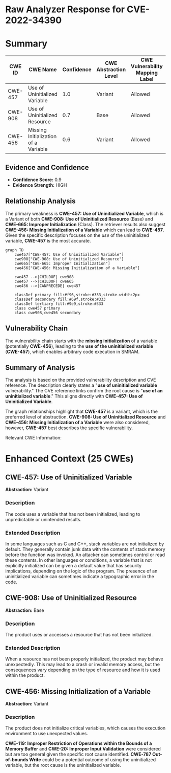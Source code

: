 # Raw Analyzer Response for CVE-2022-34390

# Summary
| CWE ID | CWE Name | Confidence | CWE Abstraction Level | CWE Vulnerability Mapping Label | CWE-Vulnerability Mapping Notes |
|---|---|---|---|---|---|
| CWE-457 | Use of Uninitialized Variable | 1.0 | Variant | Allowed | Primary CWE |
| CWE-908 | Use of Uninitialized Resource | 0.7 | Base | Allowed | Secondary Candidate |
| CWE-456 | Missing Initialization of a Variable | 0.6 | Variant | Allowed | Secondary Candidate |

## Evidence and Confidence

*   **Confidence Score:** 0.9
*   **Evidence Strength:** HIGH

## Relationship Analysis
The primary weakness is **CWE-457: Use of Uninitialized Variable**, which is a Variant of both **CWE-908: Use of Uninitialized Resource** (Base) and **CWE-665: Improper Initialization** (Class). The retriever results also suggest **CWE-456: Missing Initialization of a Variable** which can lead to **CWE-457**. Given the specific description focuses on the *use* of the uninitialized variable, **CWE-457** is the most accurate.

```mermaid
graph TD
    cwe457["CWE-457: Use of Uninitialized Variable"]
    cwe908["CWE-908: Use of Uninitialized Resource"]
    cwe665["CWE-665: Improper Initialization"]
    cwe456["CWE-456: Missing Initialization of a Variable"]

    cwe457 -->|CHILDOF| cwe908
    cwe457 -->|CHILDOF| cwe665
    cwe456 -->|CANPRECEDE| cwe457

    classDef primary fill:#f96,stroke:#333,stroke-width:2px
    classDef secondary fill:#69f,stroke:#333
    classDef tertiary fill:#9e9,stroke:#333
    class cwe457 primary
    class cwe908,cwe456 secondary
```

## Vulnerability Chain
The vulnerability chain starts with the **missing initialization** of a variable (potentially **CWE-456**), leading to the **use of the uninitialized variable** (**CWE-457**), which enables arbitrary code execution in SMRAM.

## Summary of Analysis
The analysis is based on the provided vulnerability description and CVE reference. The description clearly states a "**use of uninitialized variable** vulnerability." The CVE reference links confirm the root cause is "**use of an uninitialized variable**." This aligns directly with **CWE-457: Use of Uninitialized Variable**.

The graph relationships highlight that **CWE-457** is a variant, which is the preferred level of abstraction. **CWE-908: Use of Uninitialized Resource** and **CWE-456: Missing Initialization of a Variable** were also considered, however, **CWE-457** best describes the specific vulnerability.

Relevant CWE Information:

# Enhanced Context (25 CWEs)

## CWE-457: Use of Uninitialized Variable
**Abstraction:** Variant

### Description
The code uses a variable that has not been initialized, leading to unpredictable or unintended results.

### Extended Description
In some languages such as C and C++, stack variables are not initialized by default. They generally contain junk data with the contents of stack memory before the function was invoked. An attacker can sometimes control or read these contents. In other languages or conditions, a variable that is not explicitly initialized can be given a default value that has security implications, depending on the logic of the program. The presence of an uninitialized variable can sometimes indicate a typographic error in the code.

## CWE-908: Use of Uninitialized Resource
**Abstraction:** Base

### Description
The product uses or accesses a resource that has not been initialized.

### Extended Description
When a resource has not been properly initialized, the product may behave unexpectedly. This may lead to a crash or invalid memory access, but the consequences vary depending on the type of resource and how it is used within the product.

## CWE-456: Missing Initialization of a Variable
**Abstraction:** Variant

### Description
The product does not initialize critical variables, which causes the execution environment to use unexpected values.

**CWE-119: Improper Restriction of Operations within the Bounds of a Memory Buffer** and **CWE-20: Improper Input Validation** were considered but are too general given the specific root cause identified. **CWE-787 Out-of-bounds Write** could be a potential outcome of using the uninitialized variable, but the root cause is the uninitialized variable.